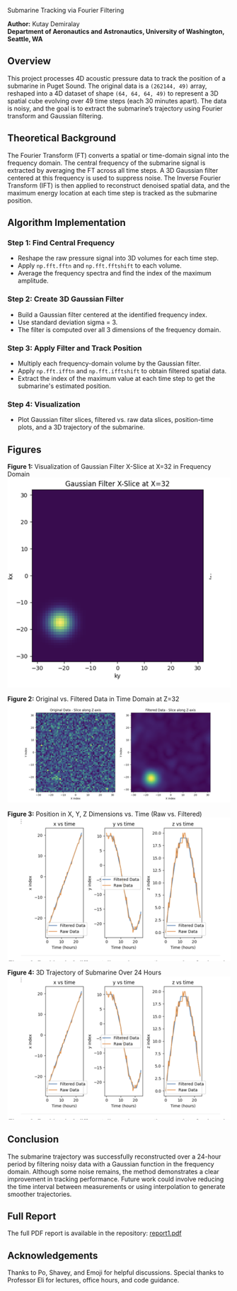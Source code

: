 Submarine Tracking via Fourier Filtering

**Author:** Kutay Demiralay  
**Department of Aeronautics and Astronautics, University of Washington, Seattle, WA**

## Overview

This project processes 4D acoustic pressure data to track the position of a submarine in Puget Sound. The original data is a `(262144, 49)` array, reshaped into a 4D dataset of shape `(64, 64, 64, 49)` to represent a 3D spatial cube evolving over 49 time steps (each 30 minutes apart). The data is noisy, and the goal is to extract the submarine’s trajectory using Fourier transform and Gaussian filtering.

## Theoretical Background

The Fourier Transform (FT) converts a spatial or time-domain signal into the frequency domain. The central frequency of the submarine signal is extracted by averaging the FT across all time steps. A 3D Gaussian filter centered at this frequency is used to suppress noise. The Inverse Fourier Transform (IFT) is then applied to reconstruct denoised spatial data, and the maximum energy location at each time step is tracked as the submarine position.

## Algorithm Implementation

### Step 1: Find Central Frequency

- Reshape the raw pressure signal into 3D volumes for each time step.
- Apply `np.fft.fftn` and `np.fft.fftshift` to each volume.
- Average the frequency spectra and find the index of the maximum amplitude.

### Step 2: Create 3D Gaussian Filter

- Build a Gaussian filter centered at the identified frequency index.
- Use standard deviation sigma = 3.
- The filter is computed over all 3 dimensions of the frequency domain.

### Step 3: Apply Filter and Track Position

- Multiply each frequency-domain volume by the Gaussian filter.
- Apply `np.fft.ifftn` and `np.fft.ifftshift` to obtain filtered spatial data.
- Extract the index of the maximum value at each time step to get the submarine's estimated position.

### Step 4: Visualization

- Plot Gaussian filter slices, filtered vs. raw data slices, position-time plots, and a 3D trajectory of the submarine.

## Figures

**Figure 1:** Visualization of Gaussian Filter X-Slice at X=32 in Frequency Domain  
![Figure 1](images/fig1.png)

**Figure 2:** Original vs. Filtered Data in Time Domain at Z=32  
![Figure 2](images/fig2.png)

**Figure 3:** Position in X, Y, Z Dimensions vs. Time (Raw vs. Filtered)  
![Figure 3](images/fig3.png)

**Figure 4:** 3D Trajectory of Submarine Over 24 Hours  
![Figure 4](images/fig4.png)

## Conclusion

The submarine trajectory was successfully reconstructed over a 24-hour period by filtering noisy data with a Gaussian function in the frequency domain. Although some noise remains, the method demonstrates a clear improvement in tracking performance. Future work could involve reducing the time interval between measurements or using interpolation to generate smoother trajectories.

## Full Report

The full PDF report is available in the repository: [report1.pdf](./report1.pdf)

## Acknowledgements

Thanks to Po, Shavey, and Emoji for helpful discussions. Special thanks to Professor Eli for lectures, office hours, and code guidance.

